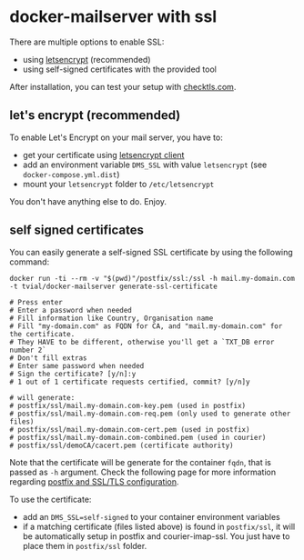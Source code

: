 # docker-mailserver with ssl

There are multiple options to enable SSL:

* using [letsencrypt](https://letsencrypt.org/) (recommended)
* using self-signed certificates with the provided tool

After installation, you can test your setup with [checktls.com](https://www.checktls.com/TestReceiver).

## let's encrypt (recommended)

To enable Let's Encrypt on your mail server, you have to:

* get your certificate using [letsencrypt client](https://github.com/letsencrypt/letsencrypt)
* add an environment variable `DMS_SSL` with value `letsencrypt` (see `docker-compose.yml.dist`)
* mount your `letsencrypt` folder to `/etc/letsencrypt`

You don't have anything else to do. Enjoy.

## self signed certificates

You can easily generate a self-signed SSL certificate by using the following command:

    docker run -ti --rm -v "$(pwd)"/postfix/ssl:/ssl -h mail.my-domain.com -t tvial/docker-mailserver generate-ssl-certificate

    # Press enter
    # Enter a password when needed
    # Fill information like Country, Organisation name
    # Fill "my-domain.com" as FQDN for CA, and "mail.my-domain.com" for the certificate.
    # They HAVE to be different, otherwise you'll get a `TXT_DB error number 2`
    # Don't fill extras
    # Enter same password when needed
    # Sign the certificate? [y/n]:y
    # 1 out of 1 certificate requests certified, commit? [y/n]y

    # will generate:
    # postfix/ssl/mail.my-domain.com-key.pem (used in postfix)
    # postfix/ssl/mail.my-domain.com-req.pem (only used to generate other files)
    # postfix/ssl/mail.my-domain.com-cert.pem (used in postfix)
    # postfix/ssl/mail.my-domain.com-combined.pem (used in courier)
    # postfix/ssl/demoCA/cacert.pem (certificate authority)

Note that the certificate will be generate for the container `fqdn`, that is passed as `-h` argument.
Check the following page for more information regarding [postfix and SSL/TLS configuration](http://www.mad-hacking.net/documentation/linux/applications/mail/using-ssl-tls-postfix-courier.xml).

To use the certificate:

* add an `DMS_SSL=self-signed` to your container environment variables
* if a matching certificate (files listed above) is found in `postfix/ssl`, it will be automatically setup in postfix and courier-imap-ssl. You just have to place them in `postfix/ssl` folder.
